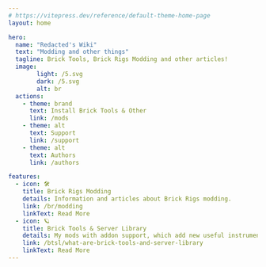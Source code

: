 ```yaml
---
# https://vitepress.dev/reference/default-theme-home-page
layout: home

hero:
  name: "Redacted's Wiki"
  text: "Modding and other things"
  tagline: Brick Tools, Brick Rigs Modding and other articles!
  image:
        light: /5.svg
        dark: /5.svg
        alt: br
  actions:
    - theme: brand
      text: Install Brick Tools & Other
      link: /mods
    - theme: alt
      text: Support
      link: /support
    - theme: alt
      text: Authors
      link: /authors

features:
  - icon: 🛠️
    title: Brick Rigs Modding
    details: Information and articles about Brick Rigs modding.
    link: /br/modding
    linkText: Read More
  - icon: 🪐
    title: Brick Tools & Server Library
    details: My mods with addon support, which add new useful instruments in the game.
    link: /btsl/what-are-brick-tools-and-server-library
    linkText: Read More
---
```

